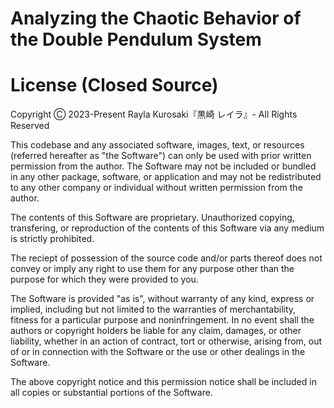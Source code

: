 # Analyzing the Chaotic Behavior of the Double Pendulum System
 
# License (Closed Source)
Copyright Ⓒ 2023-Present Rayla Kurosaki『黒崎 レイラ』- All Rights Reserved

This codebase and any associated software, images, text, or resources (referred hereafter as 
"the Software") can only be used with prior written permission from the author. The Software may 
not be included or bundled in any other package, software, or application and may not be 
redistributed to any other company or individual without written permission from the author.

The contents of this Software are proprietary. Unauthorized copying, transfering, or reproduction 
of the contents of this Software via any medium is strictly prohibited.

The reciept of possession of the source code and/or parts thereof does not convey or imply any 
right to use them for any purpose other than the purpose for which they were provided to you.

The Software is provided "as is", without warranty of any kind, express or implied, including but 
not limited to the warranties of merchantability, fitness for a particular purpose and 
noninfringement. In no event shall the authors or copyright holders be liable for any claim, 
damages, or other liability, whether in an action of contract, tort or otherwise, arising from, out 
of or in connection with the Software or the use or other dealings in the Software.

The above copyright notice and this permission notice shall be included in all copies or 
substantial portions of the Software.
